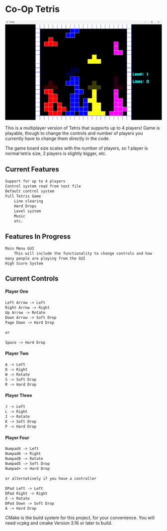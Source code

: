 # Co-Op Tetris

![Gameplay Demo Image](Images/Gameplay.png?raw=true "Gameplay")

This is a multiplayer version of Tetris that supports up to 4 players! Game is playable, though to change the controls and number of players you currently have to change them directly in the code.

The game board size scales with the number of players, so 1 player is normal tetris size, 2 players is slightly bigger, etc.

## Current Features
    Support for up to 4 players
    Control system read from text file
    Default control system
    Full Tetris Game
        Line clearing
        Hard Drops
        Level system
        Music
        etc.

## Features In Progress
    Main Menu GUI
        This will include the functionality to change controls and how many people are playing from the GUI
    High Score System
    
## Current Controls

#### Player One
    Left Arrow -> Left
    Right Arrow -> Right
    Up Arrow -> Rotate
    Down Arrow -> Soft Drop
    Page Down -> Hard Drop

    or

    Space -> Hard Drop

#### Player Two
    A -> Left
    D -> Right
    W -> Rotate
    S -> Soft Drop
    R -> Hard Drop

#### Player Three
    J -> Left
    L -> Right
    I -> Rotate
    K -> Soft Drop
    P -> Hard Drop

#### Player Four
    Numpad4 -> Left
    Numpad6 -> Right
    Numpad8 -> Rotate
    Numpad5 -> Soft Drop
    Numpad+ -> Hard Drop

    or alternatively if you have a controller

    DPad Left -> Left
    DPad Right -> Right
    X -> Rotate
    DPad Down -> Soft Drop
    A -> Hard Drop



CMake is the build system for this project, for your convenience. You will need vcpkg and cmake Version 3.16 or later to build.
